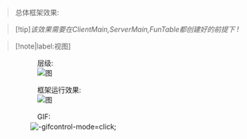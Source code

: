 > 总体框架效果:  

> [!tip]*该效果需要在ClientMain,ServerMain,FunTable都创建好的前提下 !*

> [!note|label:视图]
 
 　　　　　　层级:  
 　　　　　　![图](/图片/总体.png ':size=40%')  
   
   
 　　　　　　框架运行效果:  
 　　　　　　![图](/图片/层级.png ':size=30%')  


  　　　　　　GIF:  
    　　　　　![](/../功能系统/视频/新手引导系统函数展示视频.gif "-gifcontrol-mode=click;")